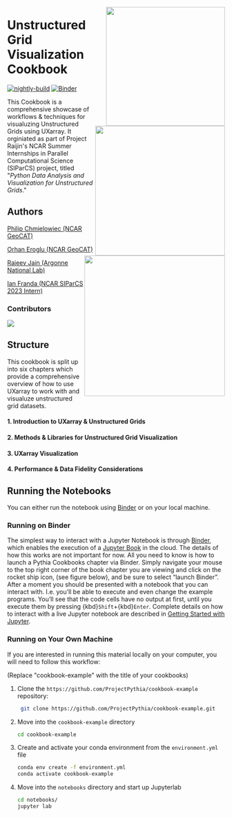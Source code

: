 <p align="center">
  <img style="float: right;" src="https://raijin.ucar.edu/_static/images/logos/ProjectRaijin_Logo.png" width="275" />
  <img style="float: right;" src="https://github.com/UXARRAY/unstructured-grid-viz-cookbook/blob/main/notebooks/images/logos/SEATSLogoTransparent.png" width="300" />
  <img style="float: right;" src="https://geocat-comp.readthedocs.io/en/latest/_static/GeoCAT_nsf.svg" width="325" />
</p>

# Unstructured Grid Visualization Cookbook

[![nightly-build](https://github.com/UXARRAY/unstructured-grid-viz-cookbook/actions/workflows/nightly-build.yaml/badge.svg)](https://github.com/UXARRAY/unstructured-grid-viz-cookbook/actions/workflows/nightly-build.yaml)
[![Binder](https://binder.projectpythia.org/badge_logo.svg)](https://binder.projectpythia.org/v2/gh/ProjectPythia/cookbook-template/main?labpath=notebooks)

This Cookbook is a comprehensive showcase of workflows & techniques for visualuzing Unstructured Grids using UXarray. It orginiated as part of
Project Raijin's NCAR Summer Internships in Parallel Computational Science (SIParCS) project, titled "_Python Data Analysis and Visualization for Unstructured Grids_."

## Authors

[Philip Chmielowiec (NCAR GeoCAT)](@philipc2)

[Orhan Eroglu (NCAR GeoCAT)](@erogluorhan)

[Rajeev Jain (Argonne National Lab)](@rajeeja)

[Ian Franda (NCAR SIParCS 2023 Intern)](@ifranda)

### Contributors

<a href="https://github.com/UXARRAY/unstructured-grid-viz-cookbook/graphs/contributors">
  <img src="https://contrib.rocks/image?repo=UXARRAY/unstructured-grid-viz-cookbook" />
</a>

## Structure

This cookbook is split up into six chapters which provide a comprehensive overview of how to use UXarray to work with and visualuze unstructured grid datasets.

#### **1. Introduction to UXarray & Unstructured Grids**

#### **2. Methods & Libraries for Unstructured Grid Visualization**

#### **3. UXarray Visualization**

#### **4. Performance & Data Fidelity Considerations**

## Running the Notebooks

You can either run the notebook using [Binder](https://binder.projectpythia.org/) or on your local machine.

### Running on Binder

The simplest way to interact with a Jupyter Notebook is through
[Binder](https://binder.projectpythia.org/), which enables the execution of a
[Jupyter Book](https://jupyterbook.org) in the cloud. The details of how this works are not
important for now. All you need to know is how to launch a Pythia
Cookbooks chapter via Binder. Simply navigate your mouse to
the top right corner of the book chapter you are viewing and click
on the rocket ship icon, (see figure below), and be sure to select
“launch Binder”. After a moment you should be presented with a
notebook that you can interact with. I.e. you’ll be able to execute
and even change the example programs. You’ll see that the code cells
have no output at first, until you execute them by pressing
{kbd}`Shift`\+{kbd}`Enter`. Complete details on how to interact with
a live Jupyter notebook are described in [Getting Started with
Jupyter](https://foundations.projectpythia.org/foundations/getting-started-jupyter.html).

### Running on Your Own Machine

If you are interested in running this material locally on your computer, you will need to follow this workflow:

(Replace "cookbook-example" with the title of your cookbooks)

1. Clone the `https://github.com/ProjectPythia/cookbook-example` repository:

   ```bash
    git clone https://github.com/ProjectPythia/cookbook-example.git
   ```

1. Move into the `cookbook-example` directory
   ```bash
   cd cookbook-example
   ```
1. Create and activate your conda environment from the `environment.yml` file
   ```bash
   conda env create -f environment.yml
   conda activate cookbook-example
   ```
1. Move into the `notebooks` directory and start up Jupyterlab
   ```bash
   cd notebooks/
   jupyter lab
   ```
